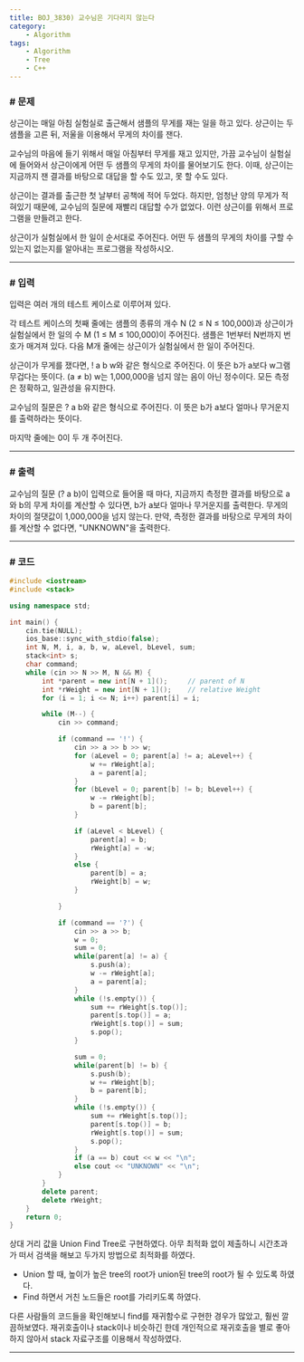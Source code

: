 ```yaml
---
title: BOJ_3830) 교수님은 기다리지 않는다
category:
    - Algorithm
tags:
    - Algorithm
    - Tree
    - C++
---
```


### # 문제
상근이는 매일 아침 실험실로 출근해서 샘플의 무게를 재는 일을 하고 있다. 상근이는 두 샘플을 고른 뒤, 저울을 이용해서 무게의 차이를 잰다.

교수님의 마음에 들기 위해서 매일 아침부터 무게를 재고 있지만, 가끔 교수님이 실험실에 들어와서 상근이에게 어떤 두 샘플의 무게의 차이를 물어보기도 한다. 이때, 상근이는 지금까지 잰 결과를 바탕으로 대답을 할 수도 있고, 못 할 수도 있다.

상근이는 결과를 출근한 첫 날부터 공책에 적어 두었다. 하지만, 엄청난 양의 무게가 적혀있기 때문에, 교수님의 질문에 재빨리 대답할 수가 없었다. 이런 상근이를 위해서 프로그램을 만들려고 한다.

상근이가 실험실에서 한 일이 순서대로 주어진다. 어떤 두 샘플의 무게의 차이를 구할 수 있는지 없는지를 알아내는 프로그램을 작성하시오.

---

### # 입력
입력은 여러 개의 테스트 케이스로 이루어져 있다.

각 테스트 케이스의 첫째 줄에는 샘플의 종류의 개수 N (2 ≤ N ≤ 100,000)과 상근이가 실험실에서 한 일의 수 M (1 ≤ M ≤ 100,000)이 주어진다. 샘플은 1번부터 N번까지 번호가 매겨져 있다. 다음 M개 줄에는 상근이가 실험실에서 한 일이 주어진다.

상근이가 무게를 쟀다면, ! a b w와 같은 형식으로 주어진다. 이 뜻은 b가 a보다 w그램 무겁다는 뜻이다. (a ≠ b) w는 1,000,000을 넘지 않는 음이 아닌 정수이다. 모든 측정은 정확하고, 일관성을 유지한다.

교수님의 질문은 ? a b와 같은 형식으로 주어진다. 이 뜻은 b가 a보다 얼마나 무거운지를 출력하라는 뜻이다.

마지막 줄에는 0이 두 개 주어진다.

---

### # 출력
교수님의 질문 (? a b)이 입력으로 들어올 때 마다, 지금까지 측정한 결과를 바탕으로 a와 b의 무게 차이를 계산할 수 있다면, b가 a보다 얼마나 무거운지를 출력한다. 무게의 차이의 절댓값이 1,000,000을 넘지 않는다. 만약, 측정한 결과를 바탕으로 무게의 차이를 계산할 수 없다면, "UNKNOWN"을 출력한다.

---

### # 코드
```cpp
#include <iostream>
#include <stack>

using namespace std;

int main() {
	cin.tie(NULL);
	ios_base::sync_with_stdio(false);
	int N, M, i, a, b, w, aLevel, bLevel, sum;
	stack<int> s;
	char command;
	while (cin >> N >> M, N && M) {
		int *parent = new int[N + 1]();		// parent of N
		int *rWeight = new int[N + 1]();	// relative Weight
		for (i = 1; i <= N; i++) parent[i] = i;

		while (M--) {
			cin >> command;

			if (command == '!') {
				cin >> a >> b >> w;
				for (aLevel = 0; parent[a] != a; aLevel++) {
					w += rWeight[a];
					a = parent[a];
				}
				for (bLevel = 0; parent[b] != b; bLevel++) {
					w -= rWeight[b];
					b = parent[b];
				}

				if (aLevel < bLevel) {
					parent[a] = b;
					rWeight[a] = -w;
				}
				else {
					parent[b] = a;
					rWeight[b] = w;
				}

			}

			if (command == '?') {
				cin >> a >> b;
				w = 0;
				sum = 0;
				while(parent[a] != a) {
					s.push(a);
					w -= rWeight[a];
					a = parent[a];
				}
				while (!s.empty()) {
					sum += rWeight[s.top()];
					parent[s.top()] = a;
					rWeight[s.top()] = sum;
					s.pop();
				}

				sum = 0;
				while(parent[b] != b) {
					s.push(b);
					w += rWeight[b];
					b = parent[b];
				}
				while (!s.empty()) {
					sum += rWeight[s.top()];
					parent[s.top()] = b;
					rWeight[s.top()] = sum;
					s.pop();
				}
				if (a == b) cout << w << "\n";
				else cout << "UNKNOWN" << "\n";
			}
		}
		delete parent;
		delete rWeight;
	}
	return 0;
}
```

상대 거리 값을 Union Find Tree로 구현하였다. 아무 최적화 없이 제출하니 시간초과가 떠서 검색을 해보고 두가지 방법으로 최적화를 하였다.

- Union 할 때, 높이가 높은 tree의 root가 union된 tree의 root가 될 수 있도록 하였다.
- Find 하면서 거친 노드들은 root를 가리키도록 하였다.

다른 사람들의 코드들을 확인해보니 find를 재귀함수로 구현한 경우가 많았고, 훨씬 깔끔하보였다. 재귀호출이나 stack이나 비슷하긴 한데 개인적으로 재귀호출을 별로 좋아하지 않아서 stack 자료구조를 이용해서 작성하였다.

---
